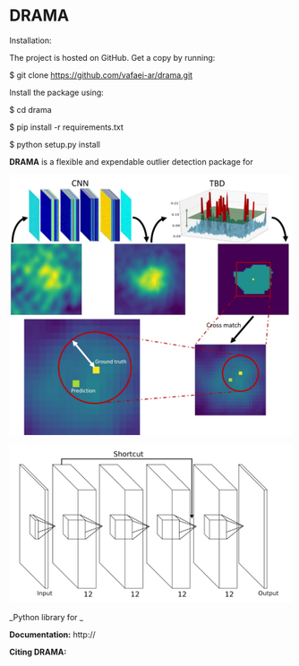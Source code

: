 DRAMA
=======

Installation:

The project is hosted on GitHub. Get a copy by running:

$ git clone https://github.com/vafaei-ar/drama.git

Install the package using:

$ cd drama

$ pip install -r requirements.txt 

$ python setup.py install

**DRAMA** is a flexible and expendable outlier detection package for 


<p align="center">
  <img src="./images/ds9flow.jpg" width="800"/>
</p>


<p align="center">
  <img src="./images/Network_1.jpg" width="700"/>
</p>


_Python library for _


**Documentation:** http://

**Citing DRAMA:** 
